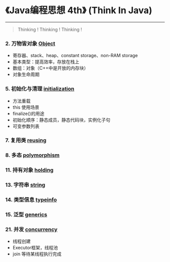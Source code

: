 # 《Java编程思想 4th》 (Think In Java)
---

> Thinking ! Thinking ! Thinking !

### 2. 万物皆对象 [Object](src/thinkinginjava/object/)

* 寄存器、stack、heap、constant storage、non-RAM storage
* 基本类型：提高效率，存放在栈上
* 数组：对象（C++中是开放的内存块）
* 对象生命周期



### 5. 初始化与清理 [initialization](src/thinkinginjava/initialization/)

* 方法重载
* this 使用场景
* finalize()的用途
* 初始化顺序：静态成员，静态代码块，实例化子句
* 可变参数列表

### 7. 复用类 [reusing](src/thinkinginjava/reusing/)

### 8. 多态 [polymorphism](src/thinkinginjava/polymorphism/)

### 11. 持有对象 [holding](src/thinkinginjava/holding/)

### 13. 字符串 [string](src/thinkinginjava/string/)

### 14. 类型信息 [typeinfo](src/thinkinginjava/typeinfo/)

### 15. 泛型 [generics](src/thinkinginjava/generics/)

### 21. 并发 [concurrency](src/thinkinginjava/concurrency/)

* 线程创建
* Executor框架，线程池
* join 等待某线程执行完成

